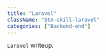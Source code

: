 ```yaml
---
title: "Laravel"
className: "btn-skill-laravel"
categories: ["Backend-end"]
---
```


`Laravel` writeup.
